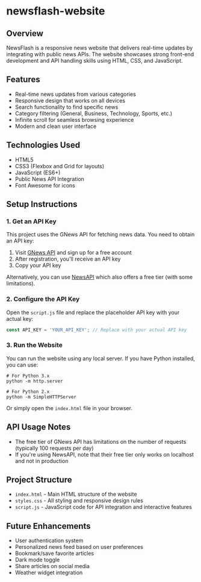 # newsflash-website

## Overview
NewsFlash is a responsive news website that delivers real-time updates by integrating with public news APIs. The website showcases strong front-end development and API handling skills using HTML, CSS, and JavaScript.

## Features
- Real-time news updates from various categories
- Responsive design that works on all devices
- Search functionality to find specific news
- Category filtering (General, Business, Technology, Sports, etc.)
- Infinite scroll for seamless browsing experience
- Modern and clean user interface

## Technologies Used
- HTML5
- CSS3 (Flexbox and Grid for layouts)
- JavaScript (ES6+)
- Public News API Integration
- Font Awesome for icons

## Setup Instructions

### 1. Get an API Key
This project uses the GNews API for fetching news data. You need to obtain an API key:

1. Visit [GNews API](https://gnews.io/) and sign up for a free account
2. After registration, you'll receive an API key
3. Copy your API key

Alternatively, you can use [NewsAPI](https://newsapi.org/) which also offers a free tier (with some limitations).

### 2. Configure the API Key
Open the `script.js` file and replace the placeholder API key with your actual key:

```javascript
const API_KEY = 'YOUR_API_KEY'; // Replace with your actual API key
```

### 3. Run the Website
You can run the website using any local server. If you have Python installed, you can use:

```
# For Python 3.x
python -m http.server

# For Python 2.x
python -m SimpleHTTPServer
```

Or simply open the `index.html` file in your browser.

## API Usage Notes

- The free tier of GNews API has limitations on the number of requests (typically 100 requests per day)
- If you're using NewsAPI, note that their free tier only works on localhost and not in production

## Project Structure

- `index.html` - Main HTML structure of the website
- `styles.css` - All styling and responsive design rules
- `script.js` - JavaScript code for API integration and interactive features

## Future Enhancements

- User authentication system
- Personalized news feed based on user preferences
- Bookmark/save favorite articles
- Dark mode toggle
- Share articles on social media
- Weather widget integration

